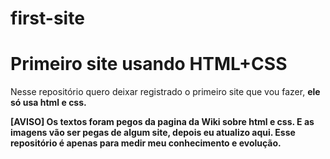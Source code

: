 # first-site
<h1>Primeiro site usando HTML+CSS</h1>
<p>Nesse repositório quero deixar registrado o primeiro site que vou fazer, <strong>ele só usa html e css.</strong></p>
<p><strong>[AVISO]<strong> Os textos foram pegos da pagina da Wiki sobre html e css. E as imagens vão ser pegas de algum site, depois eu atualizo aqui. Esse repositório é apenas para medir meu conhecimento e evolução.</p>